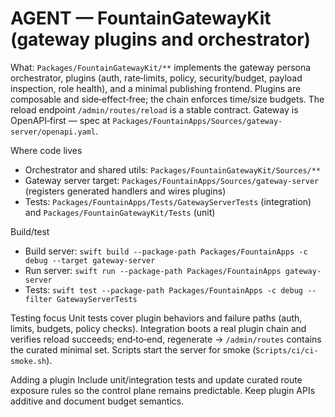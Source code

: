 # AGENT — FountainGatewayKit (gateway plugins and orchestrator)

What: `Packages/FountainGatewayKit/**` implements the gateway persona orchestrator, plugins (auth, rate‑limits, policy, security/budget, payload inspection, role health), and a minimal publishing frontend. Plugins are composable and side‑effect‑free; the chain enforces time/size budgets. The reload endpoint `/admin/routes/reload` is a stable contract. Gateway is OpenAPI‑first — spec at `Packages/FountainApps/Sources/gateway-server/openapi.yaml`.

Where code lives
- Orchestrator and shared utils: `Packages/FountainGatewayKit/Sources/**`
- Gateway server target: `Packages/FountainApps/Sources/gateway-server` (registers generated handlers and wires plugins)
- Tests: `Packages/FountainApps/Tests/GatewayServerTests` (integration) and `Packages/FountainGatewayKit/Tests` (unit)

Build/test
- Build server: `swift build --package-path Packages/FountainApps -c debug --target gateway-server`
- Run server: `swift run --package-path Packages/FountainApps gateway-server`
- Tests: `swift test --package-path Packages/FountainApps -c debug --filter GatewayServerTests`

Testing focus
Unit tests cover plugin behaviors and failure paths (auth, limits, budgets, policy checks). Integration boots a real plugin chain and verifies reload succeeds; end‑to‑end, regenerate → `/admin/routes` contains the curated minimal set. Scripts start the server for smoke (`Scripts/ci/ci-smoke.sh`).

Adding a plugin
Include unit/integration tests and update curated route exposure rules so the control plane remains predictable. Keep plugin APIs additive and document budget semantics.
